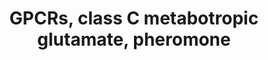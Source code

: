 ---
annotations:
- type: Pathway Ontology
  value: signaling pathway
authors:
- MaintBot
- AlexanderPico
- Eweitz
description: ''
last-edited: 2021-05-21
organisms:
- Canis familiaris
redirect_from:
- /index.php/Pathway:WP1167
- /instance/WP1167
schema-jsonld:
- '@context': https://schema.org/
  '@id': https://wikipathways.github.io/pathways/WP1167.html
  '@type': Dataset
  creator:
    '@type': Organization
    name: WikiPathways
  description: ''
  keywords:
  - GABBR2
  - GRM2
  - GRM7
  - GPRC5A
  - CASR
  - GRM3
  - GPRC5C
  - GRM5
  - GPRC5B
  - GPRC5D
  - GRM8
  - GRM6
  - GRM4
  - GRM1
  - GABBR1
  license: CC0
  name: GPCRs, class C metabotropic glutamate, pheromone
seo: CreativeWork
title: GPCRs, class C metabotropic glutamate, pheromone
wpid: WP1167
---